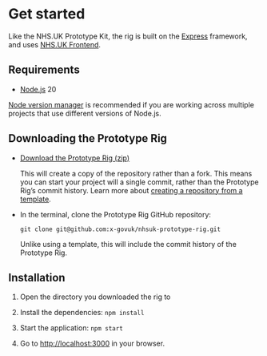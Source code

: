 # Get started

Like the NHS.UK Prototype Kit, the rig is built on the [Express](http://expressjs.com/) framework, and uses [NHS.UK Frontend](https://github.com/nhsuk/nhsuk-frontend).

## Requirements

* [Node.js](https://nodejs.org/en/) 20

[Node version manager](https://github.com/nvm-sh/nvm) is recommended if you are working across multiple projects that use different versions of Node.js.

## Downloading the Prototype Rig

* [Download the Prototype Rig (zip)](https://github.com/x-govuk/nhsuk-prototype-rig/archive/refs/heads/main.zip)

  This will create a copy of the repository rather than a fork. This means you can start your project will a single commit, rather than the Prototype Rig’s commit history. Learn more about [creating a repository from a template](https://docs.github.com/en/repositories/creating-and-managing-repositories/creating-a-repository-from-a-template).

* In the terminal, clone the Prototype Rig GitHub repository:

    ```shell
    git clone git@github.com:x-govuk/nhsuk-prototype-rig.git
    ```

  Unlike using a template, this will include the commit history of the Prototype Rig.

## Installation

1. Open the directory you downloaded the rig to

2. Install the dependencies: `npm install`

3. Start the application: `npm start`

4. Go to <http://localhost:3000> in your browser.
